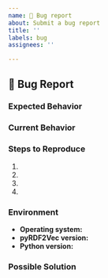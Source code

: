 ```yaml
---
name: 🐛 Bug report
about: Submit a bug report
title: ''
labels: bug
assignees: ''

---
```


## 🐛 Bug Report

<!--- A clear and concise description of the bug is. -->

### Expected Behavior
<!--- A clear and concise description of what you expected to happen. -->

### Current Behavior
<!--- A clear and concise description of what the current behavior is. -->

### Steps to Reproduce
<!--- Provide a link to a live example, or an unambiguous set of steps to -->
<!--- reproduce this bug. Include code to reproduce, if relevant. -->
1.
2.
3.
4.

### Environment
<!-- Include as many relevant details about the environment you experienced the bug in. -->
- **Operating system:**
- **pyRDF2Vec version:**
- **Python version:**

### Possible Solution
<!--- Not obligatory, but suggest a fix/reason for the bug. -->